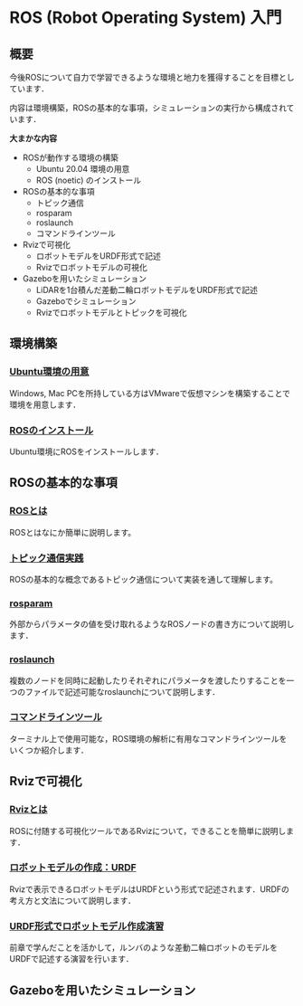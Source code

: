 # ROS (Robot Operating System) 入門

## 概要
今後ROSについて自力で学習できるような環境と地力を獲得することを目標としています．

内容は環境構築，ROSの基本的な事項，シミュレーションの実行から構成されています．

**大まかな内容**

+ ROSが動作する環境の構築
  - Ubuntu 20.04 環境の用意
  - ROS (noetic) のインストール
+ ROSの基本的な事項
  - トピック通信
  - rosparam
  - roslaunch
  - コマンドラインツール
+ Rvizで可視化
  - ロボットモデルをURDF形式で記述
  - Rvizでロボットモデルの可視化
+ Gazeboを用いたシミュレーション
  - LiDARを1台積んだ差動二輪ロボットモデルをURDF形式で記述
  - Gazeboでシミュレーション
  - Rvizでロボットモデルとトピックを可視化


## 環境構築

### [Ubuntu環境の用意](./environment/)

Windows, Mac PCを所持している方はVMwareで仮想マシンを構築することで環境を用意します．

### [ROSのインストール](./environment/ros/)

Ubuntu環境にROSをインストールします．

## ROSの基本的な事項

### [ROSとは](./fundamental/about/)
ROSとはなにか簡単に説明します。

### [トピック通信実践](./fundamental/topic/)
ROSの基本的な概念であるトピック通信について実装を通して理解します。

### [rosparam](./fundamental/rosparam/)
外部からパラメータの値を受け取れるようなROSノードの書き方について説明します．

### [roslaunch](./fundamental/roslaunch/)
複数のノードを同時に起動したりそれぞれにパラメータを渡したりすることを一つのファイルで記述可能なroslaunchについて説明します．

### [コマンドラインツール](./fundamental/command/)
ターミナル上で使用可能な，ROS環境の解析に有用なコマンドラインツールをいくつか紹介します．


## Rvizで可視化

### [Rvizとは](./rviz/about)
ROSに付随する可視化ツールであるRvizについて，できることを簡単に説明します．

### [ロボットモデルの作成：URDF](./rviz/urdf)
Rvizで表示できるロボットモデルはURDFという形式で記述されます．URDFの考え方と文法について説明します．

### [URDF形式でロボットモデル作成演習](./rviz/practice)
前章で学んだことを活かして，ルンバのような差動二輪ロボットのモデルをURDFで記述する演習を行います．

## Gazeboを用いたシミュレーション
